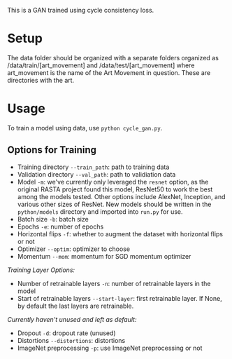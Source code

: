 This is a GAN trained using cycle consistency loss. 


# Setup

The data folder should be organized with a separate folders organized as  /data/train/[art_movement] and /data/test/[art_movement] where art_movement is the name of the Art Movement in question. These are directories with the art.

# Usage

To train a model using data, use `python cycle_gan.py`. 

## Options for Training

* Training directory `--train_path`: path to training data
* Validation directory `--val_path`: path to validiation data
* Model `-m`: we've currently only leveraged the `resnet` option, as the original RASTA project found this model, ResNet50 to work the best among the models tested. Other options include AlexNet, Inception, and various other sizes of ResNet. New models should be written in the `python/models` directory and imported into `run.py` for use.
* Batch size `-b`: batch size
* Epochs `-e`: number of epochs
* Horizontal flips `-f`: whether to augment the dataset with horizontal flips or not
* Optimizer `--optim`: optimizer to choose
* Momentum `--mom`: momentum for SGD momentum optimizer

*Training Layer Options:*

* Number of retrainable layers `-n`: number of retrainable layers in the model
* Start of retrainable layers `--start-layer`: first retrainable layer. If None, by default the last layers are retrainable.

*Currently haven't unused and left as default:*

* Dropout `-d`: dropout rate (unused)
* Distortions `--distortions`: distortions
* ImageNet preprocessing `-p`: use ImageNet preprocessing or not






